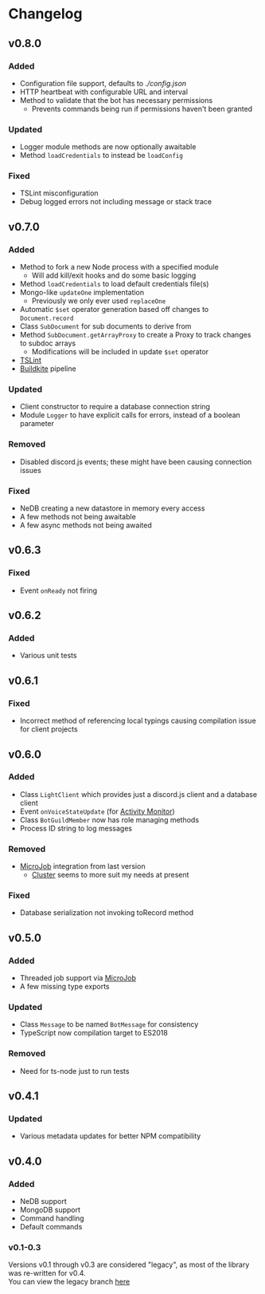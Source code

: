 # Changelog
## v0.8.0
### Added
- Configuration file support, defaults to *./config.json*
- HTTP heartbeat with configurable URL and interval
- Method to validate that the bot has necessary permissions
    - Prevents commands being run if permissions haven't been granted

### Updated
- Logger module methods are now optionally awaitable
- Method `loadCredentials` to instead be `loadConfig`

### Fixed
- TSLint misconfiguration
- Debug logged errors not including message or stack trace

## v0.7.0
### Added
- Method to fork a new Node process with a specified module
    - Will add kill/exit hooks and do some basic logging
- Method `loadCredentials` to load default credentials file(s)
- Mongo-like `updateOne` implementation
    - Previously we only ever used `replaceOne`
- Automatic `$set` operator generation based off changes to `Document.record`
- Class `SubDocument` for sub documents to derive from
- Method `SubDocument.getArrayProxy` to create a Proxy to track changes to subdoc arrays
    - Modifications will be included in update `$set` operator
- [TSLint](https://palantir.github.io/tslint/)
- [Buildkite](https://buildkite.com/) pipeline

### Updated
- Client constructor to require a database connection string
- Module `Logger` to have explicit calls for errors, instead of a boolean parameter

### Removed
- Disabled discord.js events; these might have been causing connection issues

### Fixed
- NeDB creating a new datastore in memory every access
- A few methods not being awaitable
- A few async methods not being awaited

## v0.6.3
### Fixed
- Event `onReady` not firing

## v0.6.2
### Added
- Various unit tests

## v0.6.1
### Fixed
- Incorrect method of referencing local typings causing compilation issue for client projects

## v0.6.0
### Added
- Class `LightClient` which provides just a discord.js client and a database client
- Event `onVoiceStateUpdate` (for [Activity Monitor](https://github.com/benji7425/discord-bot-activity-monitor))
- Class `BotGuildMember` now has role managing methods
- Process ID string to log messages

### Removed
- [MicroJob](https://github.com/wilk/microjob) integration from last version
    - [Cluster](https://nodejs.org/api/cluster.html) seems to more suit my needs at present

### Fixed
- Database serialization not invoking toRecord method

## v0.5.0
### Added
- Threaded job support via [MicroJob](https://github.com/wilk/microjob)
- A few missing type exports

### Updated
- Class `Message` to be named `BotMessage` for consistency
- TypeScript now compilation target to ES2018

### Removed
- Need for ts-node just to run tests

## v0.4.1
### Updated
- Various metadata updates for better NPM compatibility

## v0.4.0
### Added
- NeDB support
- MongoDB support
- Command handling
- Default commands

### v0.1-0.3
Versions v0.1 through v0.3 are considered "legacy", as most of the library was re-written for v0.4.  
You can view the legacy branch [here](https://github.com/benji7425/disharmony/tree/legacy)